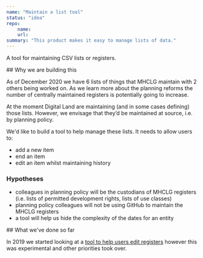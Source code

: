 ```yaml
---
name: "Maintain a list tool"
status: "idea"
repo:
    name:
    url:
summary: "This product makes it easy to manage lists of data."
---
```


A tool for maintaining CSV lists or registers.

## Why we are building this

As of December 2020 we have 6 lists of things that MHCLG maintain with 2 others being worked on. As we learn more about the planning reforms the number of centrally maintained registers is potentially going to increase.

At the moment Digital Land are maintaining (and in some cases defining) those lists. However, we envisage that they’d be maintained at source, i.e. by planning policy.

We'd like to build a tool to help manage these lists. It needs to allow users to:

* add a new item
* end an item
* edit an item whilst maintaining history

### Hypotheses

* colleagues in planning policy will be the custodians of MHCLG registers (i.e. lists of permitted development rights, lists of use classes)
* planning policy colleagues will not be using GitHub to maintain the MHCLG registers
* a tool will help us hide the complexity of the dates for an entity


## What we've done so far

In 2019 we started looking at a [tool to help users edit registers](https://github.com/digital-land/register-editing-tool) however this was experimental and other priorities took over.